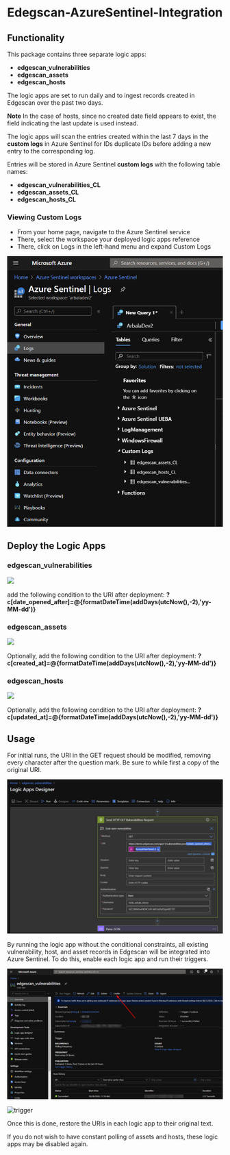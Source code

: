 # Edegscan-AzureSentinel-Integration

## Functionality
This package contains three separate logic apps:
* **edgescan_vulnerabilities**
* **edgescan_assets**
* **edgescan_hosts**


The logic apps are set to run daily and to ingest records created in Edgescan over the past two days. 
  
**Note** In the case of hosts, since no created date field appears to exist, the field indicating the last update is used instead.
  
The logic apps will scan the entries created within the last 7 days in the **custom logs** in Azure Sentinel for IDs duplicate IDs before adding a new entry to the corresponding log.


Entries will be stored in Azure Sentinel **custom logs** with the following table names:
* **edgescan_vulnerabilities_CL**
* **edgescan_assets_CL**
* **edgescan_hosts_CL**

### Viewing Custom Logs
* From your home page, navigate to the Azure Sentinel service
* There, select the workspace your deployed logic apps reference
* There, click on Logs in the left-hand menu and expand Custom Logs

![customlogs](Images/customlogs.png)


## Deploy the Logic Apps
### edgescan_vulnerabilities


<a href="https://portal.azure.com/#create/Microsoft.Template/uri/https%3A%2F%2Fraw.githubusercontent.com%2FArbala-Security%2FEdegscan-AzureSentinel-Integration%2Fmain%2Fazuredeploy1.json" target="_blank">
    <img src="https://aka.ms/deploytoazurebutton""/>
</a>
      
      
add the following condition to the URI after deployment: **?c[date_opened_after]=@{formatDateTime(addDays(utcNow(),-2),'yy-MM-dd')}**





### edgescan_assets


<a href="https://portal.azure.com/#create/Microsoft.Template/uri/https%3A%2F%2Fraw.githubusercontent.com%2FArbala-Security%2FEdegscan-AzureSentinel-Integration%2Fmain%2Fazuredeploy2.json" target="_blank">
    <img src="https://aka.ms/deploytoazurebutton""/>
</a>

      
Optionally, add the following condition to the URI after deployment: **?c[created_at]=@{formatDateTime(addDays(utcNow(),-2),'yy-MM-dd')}**





### edgescan_hosts


<a href="https://portal.azure.com/#create/Microsoft.Template/uri/https%3A%2F%2Fraw.githubusercontent.com%2FArbala-Security%2FEdegscan-AzureSentinel-Integration%2Fmain%2Fazuredeploy3.json" target="_blank">
    <img src="https://aka.ms/deploytoazurebutton""/>
</a>

Optionally, add the following condition to the URI after deployment: **?c[updated_at]=@{formatDateTime(addDays(utcNow(),-2),'yy-MM-dd')}**




## Usage
For initial runs, the URI in the GET request should be modified, removing every character after the question mark.
Be sure to while first a copy of the original URI.

![uri](Images/URI.png)

By running the logic app without the conditional constraints, all existing vulnerability, host, and asset records in Edgescan will be integrated into Azure Sentinel.
To do this, enable each logic app and run their triggers.

![enable](Images/enable.png)

![trigger](Images/trigger​.png)

Once this is done, restore the URIs in each logic app to their original text.

If you do not wish to have constant polling of assets and hosts, these logic apps may be disabled again.

